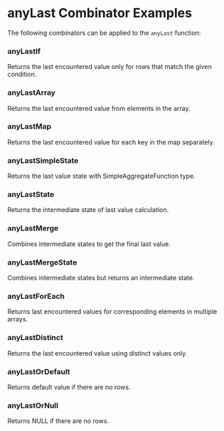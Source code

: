 # anyLast Combinator Examples

The following combinators can be applied to the `anyLast` function:

### anyLastIf
Returns the last encountered value only for rows that match the given condition.

### anyLastArray
Returns the last encountered value from elements in the array.

### anyLastMap
Returns the last encountered value for each key in the map separately.

### anyLastSimpleState
Returns the last value state with SimpleAggregateFunction type.

### anyLastState
Returns the intermediate state of last value calculation.

### anyLastMerge
Combines intermediate states to get the final last value.

### anyLastMergeState
Combines intermediate states but returns an intermediate state.

### anyLastForEach
Returns last encountered values for corresponding elements in multiple arrays.

### anyLastDistinct
Returns the last encountered value using distinct values only.

### anyLastOrDefault
Returns default value if there are no rows.

### anyLastOrNull
Returns NULL if there are no rows. 